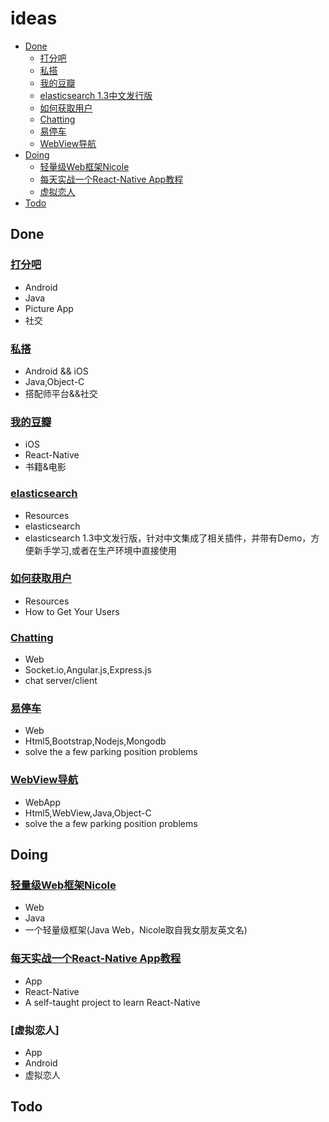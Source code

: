 # ideas
* [Done](#done)
  * [打分吧](#打分吧)
  * [私搭](#私搭)
  * [我的豆瓣](#我的豆瓣)
  * [elasticsearch 1.3中文发行版](#elasticsearch)
  * [如何获取用户](#如何获取用户)
  * [Chatting](#chatting)
  * [易停车](#易停车)
  * [WebView导航](#WebView)
* [Doing](#doing)
  * [轻量级Web框架Nicole](#Nicole)
  * [每天实战一个React-Native App教程](#ReactNativeDayAndDay)
  * [虚拟恋人](#虚拟恋人)
* [Todo](#todo)
  
## Done
### [打分吧](http://www.wandoujia.com/apps/com.jhp.dafenba)

- Android
- Java
- Picture App
- 社交

### [私搭](http://www.51privatestyle.com/)

- Android && iOS
- Java,Object-C
- 搭配师平台&&社交

### [我的豆瓣](https://github.com/edagarli/react-native-douban)

- iOS
- React-Native
- 书籍&电影

### [elasticsearch](https://github.com/edagarli/elasticsearch_rtf_1.3)

- Resources
- elasticsearch
- elasticsearch 1.3中文发行版，针对中文集成了相关插件，并带有Demo，方便新手学习,或者在生产环境中直接使用

### [如何获取用户](https://github.com/edagarli/howto-get-users)

- Resources
- How to Get Your Users

### [Chatting](https://github.com/edagarli/chattingnode)

- Web
- Socket.io,Angular.js,Express.js
- chat server/client 

### [易停车](https://github.com/edagarli/parkingmore)

- Web 
- Html5,Bootstrap,Nodejs,Mongodb
- solve the a few parking position problems 

### [WebView导航](https://github.com/edagarli/gdp)

- WebApp
- Html5,WebView,Java,Object-C
- solve the a few parking position problems 

## Doing
### [轻量级Web框架Nicole](https://github.com/edagarli/Nicole)

- Web
- Java
- 一个轻量级框架(Java Web，Nicole取自我女朋友英文名)

### [每天实战一个React-Native App教程](https://github.com/edagarli/ReactNativeDayAndDay)

- App
- React-Native
- A self-taught project to learn React-Native

### [虚拟恋人]

- App
- Android
- 虚拟恋人

## Todo

